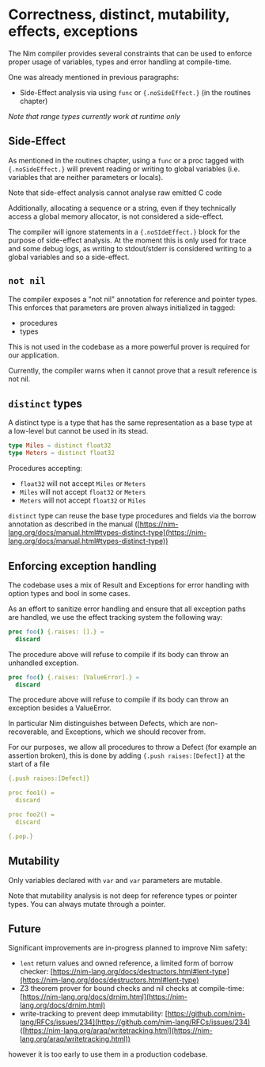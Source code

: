 # Correctness, distinct, mutability, effects, exceptions

The Nim compiler provides several constraints that can be used to enforce
proper usage of variables, types and error handling at compile-time.

One was already mentioned in previous paragraphs:
- Side-Effect analysis via using `func` or `{.noSideEffect.}` (in the routines chapter)

_Note that range types currently work at runtime only_

## Side-Effect

As mentioned in the routines chapter, using a `func` or a proc tagged with `{.noSideEffect.}` will prevent reading or writing to global variables (i.e. variables that are neither parameters or locals).

Note that side-effect analysis cannot analyse raw emitted C code

Additionally, allocating a sequence or a string, even if they technically
access a global memory allocator, is not considered a side-effect.

The compiler will ignore statements in a `{.noSIdeEffect.}` block for the purpose of side-effect analysis. At the moment this is only used for trace and some debug logs, as writing to stdout/stderr is considered writing to a global variables and so a side-effect.

## `not nil`

The compiler exposes a "not nil" annotation for reference and pointer types.
This enforces that parameters are proven always initialized in tagged:
- procedures
- types

This is not used in the codebase as a more powerful prover is required for our application.

Currently, the compiler warns when it cannot prove that a result reference is not nil.

## `distinct` types

A distinct type is a type that has the same representation as a base type at a low-level but cannot be used in its stead.

```Nim
type Miles = distinct float32
type Meters = distinct float32
```

Procedures accepting:
- `float32` will not accept `Miles` or `Meters`
- `Miles` will not accept `float32` or `Meters`
- `Meters` will not accept `float32` or `Miles`

`distinct` type can reuse the base type procedures and fields via the borrow annotation as described in the manual ([https://nim-lang.org/docs/manual.html#types-distinct-type](https://nim-lang.org/docs/manual.html#types-distinct-type))

## Enforcing exception handling

The codebase uses a mix of Result and Exceptions for error handling
with option types and bool in some cases.

As an effort to sanitize error handling and ensure that all exception paths are handled, we use the effect tracking system the following way:

```Nim
proc foo() {.raises: [].} =
  discard
```

The procedure above will refuse to compile if its body can throw an unhandled exception.

```Nim
proc foo() {.raises: [ValueError].} =
  discard
```

The procedure above will refuse to compile if its body can throw an exception besides a ValueError.

In particular Nim distinguishes between Defects, which are non-recoverable, and Exceptions, which we should recover from.

For our purposes, we allow all procedures to throw a Defect (for example an assertion broken), this is done by adding `{.push raises:[Defect]}` at the start of a file

```Nim
{.push raises:[Defect]}

proc foo1() =
  discard

proc foo2() =
  discard

{.pop.}
```

## Mutability

Only variables declared with `var` and `var` parameters are mutable.

Note that mutability analysis is not deep for reference types or pointer types.
You can always mutate through a pointer.

## Future

Significant improvements are in-progress planned to improve Nim safety:

- `lent` return values and owned reference, a limited form of borrow checker: [https://nim-lang.org/docs/destructors.html#lent-type](https://nim-lang.org/docs/destructors.html#lent-type)
- Z3 theorem prover for bound checks and nil checks at compile-time: [https://nim-lang.org/docs/drnim.html](https://nim-lang.org/docs/drnim.html)
- write-tracking to prevent deep immutability: [https://github.com/nim-lang/RFCs/issues/234](https://github.com/nim-lang/RFCs/issues/234) ([https://nim-lang.org/araq/writetracking.html](https://nim-lang.org/araq/writetracking.html))

however it is too early to use them in a production codebase.
